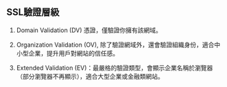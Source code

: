 ## SSL驗證層級

1. Domain Validation (DV) 憑證，僅驗證你擁有該網域。

2. Organization Validation (OV), 除了驗證網域外，還會驗證組織身份，適合中小型企業，提升用戶對網站的信任感。

3. Extended Validation (EV)：最嚴格的驗證類型，會顯示企業名稱於瀏覽器（部分瀏覽器不再顯示），適合大型企業或金融類網站。